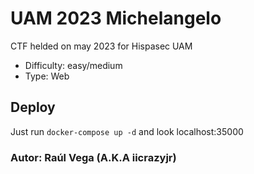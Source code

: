 # UAM 2023 Michelangelo
CTF helded on may 2023 for Hispasec UAM

- Difficulty: easy/medium
- Type: Web

## Deploy
Just run ` docker-compose up -d ` and look localhost:35000

### Autor: Raúl Vega (A.K.A iicrazyjr)
